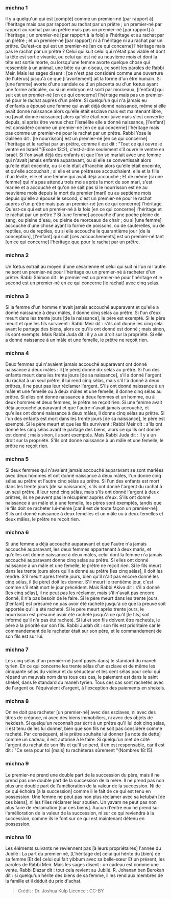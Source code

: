 
### michna 1
Il y a quelqu'un qui est [compté] comme un premier-né [par rapport à] l'héritage mais pas par rapport au rachat par un prêtre ; un premier-né par rapport au rachat par un prêtre mais pas un premier-né [par rapport] à l'héritage ; un premier-né [par rapport à la fois] à l'héritage et au rachat par un prêtre ; et un premier-né [par rapport] ni à l'héritage ni au rachat par un prêtre. Qu'est-ce qui est un premier-né [en ce qui concerne] l'héritage mais pas le rachat par un prêtre ? Celui qui suit celui qui n'était pas viable et dont la tête est sortie vivante, ou celui qui est né au neuvième mois et dont la tête est sortie morte, ou lorsqu'une femme avorte quelque chose qui ressemble à un animal, une bête ou un oiseau, ce sont les paroles de Rabbi Meir. Mais les sages disent : [ce n'est pas considéré comme une ouverture de l'utérus] jusqu'à ce que [l'avortement] ait la forme d'un être humain. Si [une femme] avorte d'une sandale ou d'un placenta ou d'un fœtus ayant une forme articulée, ou si un embryon est sorti par morceaux, [l'enfant] qui suit est un premier-né [en ce qui concerne] l'héritage mais pas un premier-né pour le rachat auprès d'un prêtre. Si quelqu'un qui n'a jamais eu d'enfants a épousé une femme qui avait déjà donné naissance, même si elle avait donné naissance alors qu'elle était esclave mais est maintenant libre, ou [avait donné naissance] alors qu'elle était non-juive mais s'est convertie depuis, si après être venue chez l'Israélite elle a donné naissance, [l'enfant] est considéré comme un premier-né [en ce qui concerne] l'héritage mais pas comme un premier-né pour le rachat par un prêtre. Rabbi Yose le Galiléen dit : [le nourrisson] est un premier-né [en ce qui concerne] l'héritage et le rachat par un prêtre, comme il est dit : "Tout ce qui ouvre le ventre en Israël "(Exode 13:2), c'est-à-dire seulement s'il ouvre le ventre en Israël. Si l'on avait déjà des enfants et que l'on se mariait avec une femme qui n'avait jamais enfanté auparavant, ou si elle se convertissait alors qu'elle était enceinte, ou si elle était affranchie alors qu'elle était enceinte, et qu'elle accouchait ; si elle et une prêtresse accouchaient, elle et la fille d'un lévite, elle et une femme qui avait déjà accouché ; Et de même [si une femme] qui n'a pas attendu trois mois après la mort de son mari, s'est mariée et a accouché et qu'on ne sait pas si le nourrisson est né au neuvième mois depuis la mort du premier [mari] ou au septième mois depuis qu'elle a épousé le second, c'est un premier-né pour le rachat auprès d'un prêtre mais pas un premier-né [en ce qui concerne] l'héritage. Qu'est-ce qui est un premier-né à la fois [en ce qui concerne] l'héritage et le rachat par un prêtre ? Si [une femme] accouche d'une poche pleine de sang, ou pleine d'eau, ou pleine de morceaux de chair ; ou si [une femme] accouche d'une chose ayant la forme de poissons, ou de sauterelles, ou de reptiles, ou de reptiles, ou si elle accouche le quarantième jour [de la conception], [l'enfant] qui suit [ces accouchements] est un premier-né tant [en ce qui concerne] l'héritage que pour le rachat par un prêtre.

### michna 2
Un fœtus extrait au moyen d'une césarienne et celui qui suit ni l'un ni l'autre ne sont un premier-né pour l'héritage ou un premier-né à racheter d'un prêtre. Rabbi Shimon dit : le premier est un premier-né pour l'héritage et le second est un premier-né en ce qui concerne [le rachat] avec cinq selas.

### michna 3
Si la femme d'un homme n'avait jamais accouché auparavant et qu'elle a donné naissance à deux mâles, il donne cinq sélas au prêtre. Si l'un d'eux meurt dans les trente jours [de la naissance], le père est exempté. Si le père meurt et que les fils survivent : Rabbi Meir dit : s'ils ont donné les cinq sela avant le partage des biens, alors ce qu'ils ont donné est donné ; mais sinon, ils sont exempts. Mais Rabbi Juda dit : il y a un droit sur la propriété. Si elle a donné naissance à un mâle et une femelle, le prêtre ne reçoit rien.

### michna 4
Deux femmes qui n'avaient jamais accouché auparavant ont donné naissance à deux mâles : il [le père] donne dix selas au prêtre. Si l'un des enfants meurt dans les trente jours [de sa naissance], s'il a donné l'argent du rachat à un seul prêtre, il lui rend cinq sélas, mais s'il l'a donné à deux prêtres, il ne peut pas leur réclamer l'argent. S'ils ont donné naissance à un mâle et une femelle ou à deux mâles et une femelle, il donne cinq sélas au prêtre. Si elles ont donné naissance à deux femmes et un homme, ou à deux hommes et deux femmes, le prêtre ne reçoit rien. Si une femme avait déjà accouché auparavant et que l'autre n'avait jamais accouché, et qu'elles ont donné naissance à deux mâles, il donne cinq sélas au prêtre. Si l'un des enfants est mort dans les trente jours [de sa naissance], le père est exempté. Si le père meurt et que les fils survivent : Rabbi Meir dit : s'ils ont donné les cinq sélas avant le partage des biens, alors ce qu'ils ont donné est donné ; mais sinon, ils sont exemptés. Mais Rabbi Juda dit : il y a un droit sur la propriété. S'ils ont donné naissance à un mâle et une femelle, le prêtre ne reçoit rien.

### michna 5
Si deux femmes qui n'avaient jamais accouché auparavant se sont mariées avec deux hommes et ont donné naissance à deux mâles, l'un donne cinq sélas au prêtre et l'autre cinq sélas au prêtre. Si l'un des enfants est mort dans les trente jours [de sa naissance], s'ils ont donné l'argent du rachat à un seul prêtre, il leur rend cinq sélas, mais s'ils ont donné l'argent à deux prêtres, ils ne peuvent pas le récupérer auprès d'eux. S'ils ont donné naissance à un mâle et à une femelle, les pères sont exemptés, tandis que le fils doit se racheter lui-même [car il est de toute façon un premier-né]. S'ils ont donné naissance à deux femelles et un mâle ou à deux femelles et deux mâles, le prêtre ne reçoit rien.

### michna 6
Si une femme a déjà accouché auparavant et que l'autre n'a jamais accouché auparavant, les deux femmes appartenant à deux maris, et qu'elles ont donné naissance à deux mâles, celui dont la femme n'a jamais accouché auparavant donne cinq selas au prêtre. Si elles ont donné naissance à un mâle et une femelle, le prêtre ne reçoit rien. Si le fils meurt dans les trente jours alors qu'il a donné au prêtre [les cinq sélas], il doit les rendre. S'il meurt après trente jours, bien qu'il n'ait pas encore donné les cinq sélas, il (le père) doit les donner. S'il meurt le trentième jour, c'est comme s'il était mort le jour précédent. Mais Rabbi Akiva dit : s'il a donné [les cinq sélas], il ne peut pas les réclamer, mais s'il n'avait pas encore donné, il n'a pas besoin de le faire. Si le père meurt dans les trente jours, [l'enfant] est présumé ne pas avoir été racheté jusqu'à ce que la preuve soit apportée qu'il a été racheté. Si le père meurt après trente jours, le nourrisson est présumé avoir été racheté jusqu'à ce qu'il [le fils] soit informé qu'il n'a pas été racheté. Si lui et son fils doivent être rachetés, le père a la priorité sur son fils. Rabbi Judah dit : son fils est prioritaire car le commandement de le racheter était sur son père, et le commandement de son fils est sur lui.

### michna 7
Les cinq sélas d'un premier-né [sont payés dans] le standard du maneh tyrien. En ce qui concerne les trente sélas d'un esclave et de même les cinquante sélas du violeur et du séducteur et les cent sélas pour celui qui répand un mauvais nom dans tous ces cas, le paiement est dans le saint shekel, dans le standard du maneh tyrien. Tous ces cas sont rachetés avec de l'argent ou l'équivalent d'argent, à l'exception des paiements en shekels.

### michna 8
On ne doit pas racheter [un premier-né] avec des esclaves, ni avec des titres de créance, ni avec des biens immobiliers, ni avec des objets de hekdesh. Si quelqu'un reconnaît par écrit à un prêtre qu'il lui doit cinq sélas, il est tenu de les lui donner, bien que son fils ne soit pas considéré comme racheté. Par conséquent, si le prêtre souhaite lui donner [la note de dette] comme un cadeau, il est autorisé à le faire. Si quelqu'un met de côté l'argent du rachat de son fils et qu'il se perd, il en est responsable, car il est dit : "Ce sera pour toi [mais] tu rachèteras sûrement "(Nombres 18:15).

### michna 9
Le premier-né prend une double part de la succession du père, mais il ne prend pas une double part de la succession de la mère. Il ne prend pas non plus une double part de l'amélioration de la valeur de la succession. Ni de ce qui échoira [à la succession] comme il le fait de ce qui est tenu en possession. Une femme ne peut pas non plus réclamer avec sa ketubah [de ces biens], ni les filles réclamer leur soutien. Un yavam ne peut pas non plus faire de réclamation [sur ces biens]. Aucun d'entre eux ne prend sur l'amélioration de la valeur de la succession, ni sur ce qui reviendra à la succession, comme ils le font sur ce qui est maintenant détenu en possession.

### michna 10
Les éléments suivants ne reviennent pas [à leurs propriétaires] l'année du Jubilé : La part du premier-né, [L'héritage de] celui qui hérite du [bien] de sa femme [Et de] celui qui fait yibbum avec sa belle-sœur Et un présent, les paroles de Rabbi Meir. Mais les sages disent : un cadeau est comme une vente. Rabbi Elazar dit : tout cela revient au Jubilé. R. Johanan ben Berokah dit : si quelqu'un hérite des biens de sa femme, il les rend aux membres de la famille et il déduit du prix d'achat.

>Crédit : Dr. Joshua Kulp
>Licence : CC-BY